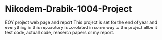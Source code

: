 # Nikodem-Drabik-1004-Project
 EOY project web page and report
 This project is set for the end of year and everything in this reposotory is corolated in some way to the project allbe it test code, actuall code, reaserch papers or my report.